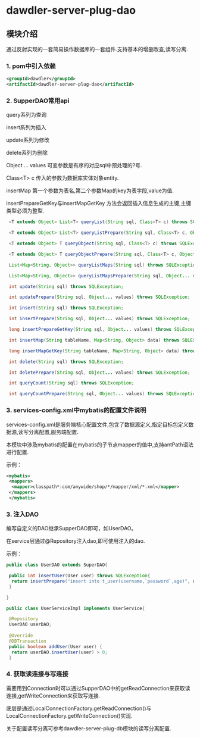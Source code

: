 # dawdler-server-plug-dao

## 模块介绍

通过反射实现的一套简易操作数据库的一套组件.支持基本的增删改查,读写分离.

### 1. pom中引入依赖

```xml
<groupId>dawdler</groupId>
<artifactId>dawdler-server-plug-dao</artifactId>
```

### 2. SupperDAO常用api

query系列为查询

insert系列为插入

update系列为修改

delete系列为删除

Object ... values 可变参数是有序的对应sql中预处理的?号.

Class\<T\> c 传入的参数为数据库实体对象entity.

insertMap 第一个参数为表名,第二个参数Map的key为表字段,value为值.

insertPrepareGetKey与insertMapGetKey 方法会返回插入信息生成的主键,主键类型必须为整型.

```java
 <T extends Object> List<T> queryList(String sql, Class<T> c) throws SQLException;

 <T extends Object> List<T> queryListPrepare(String sql, Class<T> c, Object... values) throws SQLException;

 <T extends Object> T queryObject(String sql, Class<T> c) throws SQLException;

 <T extends Object> T queryObjectPrepare(String sql, Class<T> c, Object... values) throws SQLException;

 List<Map<String, Object>> queryListMaps(String sql) throws SQLException;

 List<Map<String, Object>> queryListMapsPrepare(String sql, Object... values) throws SQLException;

 int update(String sql) throws SQLException;

 int updatePrepare(String sql, Object... values) throws SQLException;

 int insert(String sql) throws SQLException;

 int insertPrepare(String sql, Object... values) throws SQLException;

 long insertPrepareGetKey(String sql, Object... values) throws SQLException;

 int insertMap(String tableName, Map<String, Object> data) throws SQLException;

 long insertMapGetKey(String tableName, Map<String, Object> data) throws SQLException;

 int delete(String sql) throws SQLException;

 int deletePrepare(String sql, Object... values) throws SQLException;

 int queryCount(String sql) throws SQLException;

 int queryCountPrepare(String sql, Object... values) throws SQLException;
```

### 3. services-config.xml中mybatis的配置文件说明

services-config.xml是服务端核心配置文件,包含了数据源定义,指定目标包定义数据源,读写分离配置,服务端配置.

本模块中涉及mybatis的配置在mybatis的子节点mapper的值中,支持antPath语法进行配置.

示例：

```xml
<mybatis>
 <mappers>
  <mapper>classpath*:com/anywide/shop/*/mapper/xml/*.xml</mapper>
 </mappers>
 </mybatis>
```

### 3. 注入DAO

编写自定义的DAO继承SupperDAO即可，如UserDAO。

在service层通过@Repository注入dao,即可使用注入的dao.

示例：

```java
public class UserDAO extends SuperDAO{

 public int insertUser(User user) throws SQLException{
  return insertPrepare("insert into t_user(username,`password`,age)", user.getUsername(), user.getPassword(), user.getAge());
 }

}
```

```java
public class UserServiceImpl implements UserService{

 @Repository
 UserDAO userDAO;
 
 @Override
 @DBTransaction
 public boolean addUser(User user) {
  return userDAO.insertUser(user) > 0;
 }
```

### 4. 获取读连接与写连接

需要用到Connection时可以通过SupperDAO中的getReadConnection来获取读连接,getWriteConnection来获取写连接.

底层是通过LocalConnectionFactory.getReadConnection()与LocalConnectionFactory.getWriteConnection()实现.

关于配置读写分离可参考dawdler-server-plug-db模块的读写分离配置.
